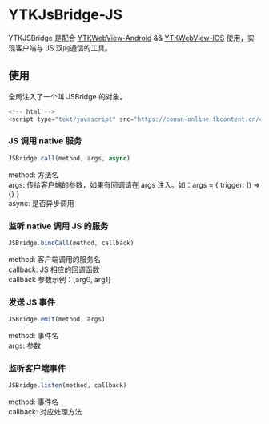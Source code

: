 # YTKJsBridge-JS
YTKJSBridge 是配合 [YTKWebView-Android](https://github.com/yuantiku/YTKJsBridge-Android) && [YTKWebView-IOS](https://github.com/yuantiku/YTKJsBridge-iOS) 使用，实现客户端与 JS 双向通信的工具。

## 使用
全局注入了一个叫 JSBridge 的对象。
```Javascript
<!-- html -->
<script type="text/javascript" src="https://conan-online.fbcontent.cn/conan-math/webview.js"></script>
```

### JS 调用 native 服务
```Javascript
JSBridge.call(method, args, async)
```
method: 方法名<br>
args: 传给客户端的参数，如果有回调请在 args 注入。如：args = { trigger: () => {} }<br>
async: 是否异步调用<br>

### 监听 native 调用 JS 的服务
```Javascript
JSBridge.bindCall(method, callback)
```
method: 客户端调用的服务名<br>
callback: JS 相应的回调函数<br>
callback 参数示例：[arg0, arg1]<br>

### 发送 JS 事件
```Javascript
JSBridge.emit(method, args)
```
method: 事件名<br>
args: 参数<br>

### 监听客户端事件
```Javascript
JSBridge.listen(method, callback)
```
method: 事件名<br>
callback: 对应处理方法<br>
